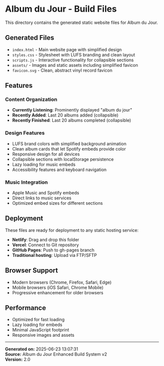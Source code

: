# Album du Jour - Build Files

This directory contains the generated static website files for Album du Jour.

## Generated Files

- `index.html` - Main website page with simplified design
- `styles.css` - Stylesheet with LUFS branding and clean layout
- `scripts.js` - Interactive functionality for collapsible sections
- `assets/` - Images and static assets including simplified favicon
- `favicon.svg` - Clean, abstract vinyl record favicon

## Features

### Content Organization
- **Currently Listening**: Prominently displayed "album du jour"
- **Recently Added**: Last 20 albums added (collapsible)
- **Recently Finished**: Last 20 albums completed (collapsible)

### Design Features
- LUFS brand colors with simplified background animation
- Clean album cards that let Spotify embeds provide color
- Responsive design for all devices
- Collapsible sections with localStorage persistence
- Lazy loading for music embeds
- Accessibility features and keyboard navigation

### Music Integration
- Apple Music and Spotify embeds
- Direct links to music services
- Optimized embed sizes for different sections

## Deployment

These files are ready for deployment to any static hosting service:

- **Netlify**: Drag and drop this folder
- **Vercel**: Connect to Git repository
- **GitHub Pages**: Push to gh-pages branch
- **Traditional hosting**: Upload via FTP/SFTP

## Browser Support

- Modern browsers (Chrome, Firefox, Safari, Edge)
- Mobile browsers (iOS Safari, Chrome Mobile)
- Progressive enhancement for older browsers

## Performance

- Optimized for fast loading
- Lazy loading for embeds
- Minimal JavaScript footprint
- Responsive images and assets

---

**Generated on:** 2025-06-23 13:07:31  
**Source:** Album du Jour Enhanced Build System v2  
**Version:** 2.0  
